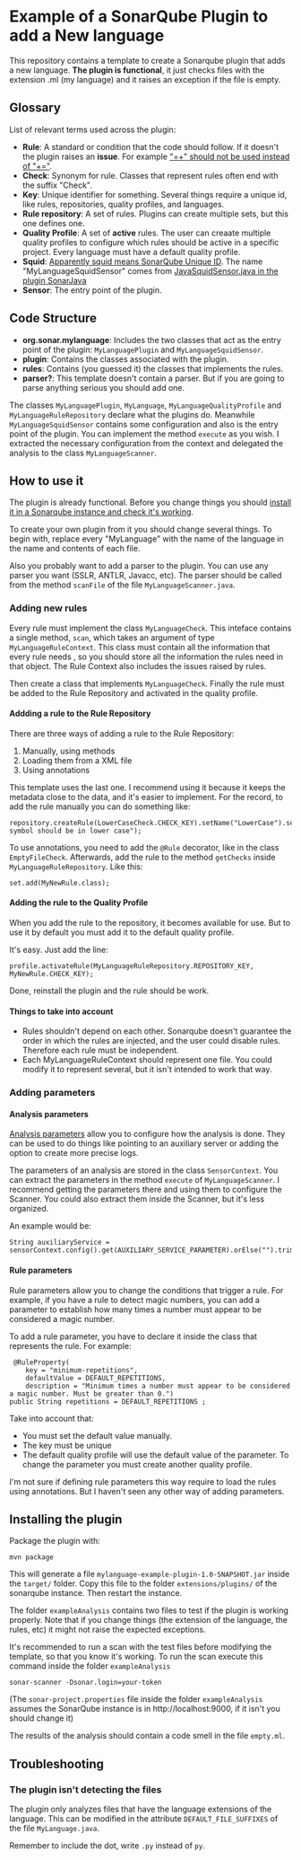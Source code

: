 # Example of a SonarQube Plugin to add a New language

This repository contains a template to create a Sonarqube plugin that adds a new language. **The plugin is functional**, it just checks files with the extension .ml (my language) and it raises an exception if the file is empty.

## Glossary
List of relevant terms used across the plugin:
* **Rule**: A standard or condition that the code should follow. If it doesn't the plugin raises an **issue**. For example  ["=+" should not be used instead of "+="](https://rules.sonarsource.com/java/RSPEC-2757).
* **Check**: Synonym for rule. Classes that represent rules often end with the suffix "Check".
* **Key**: Unique identifier for something. Several things require a unique id, like rules, repositories, quality profiles, and languages.
* **Rule repository**: A set of rules. Plugins can create multiple sets, but this one defines one.
* **Quality Profile**: A set of **active** rules. The user can creaate multiple quality profiles to configure which rules should be active in a specific project. Every language must have a default quality profile.
* **Squid**: [Apparently squid means SonarQube Unique ID](https://stackoverflow.com/questions/50842908/what-does-the-squid-prefix-mean-in-sonarlint-rules). The name "MyLanguageSquidSensor" comes from [JavaSquidSensor.java in the plugin SonarJava](https://github.com/SonarSource/sonar-java/blob/master/sonar-java-plugin/src/main/java/org/sonar/plugins/java/JavaSquidSensor.java)
* **Sensor**: The entry point of the plugin.
 
## Code Structure
* **org.sonar.mylanguage**: Includes the two classes that act as the entry point of the plugin: `MyLanguagePlugin` and `MyLanguageSquidSensor`.
* **plugin**: Contains the classes associated with the plugin.
* **rules**: Contains (you guessed it) the classes that implements the rules.
* **parser?**: This template doesn't contain a parser. But if you are going to parse anything serious you should add one.

The classes `MyLanguagePlugin`, `MyLanguage`, `MyLanguageQualityProfile` and `MyLanguageRuleRepository` declare what the plugins do. Meanwhile `MyLanguageSquidSensor` contains some configuration and also is the entry point of the plugin. You can implement the method `execute` as you wish. I extracted the necessary configuration from the context and delegated the analysis to the class `MyLanguageScanner`.

## How to use it
The plugin is already functional. Before you change things you should [install it in a Sonarqube instance and check it's working](#installing-the-plugin). 

To create your own plugin from it you should change several things. To begin with, replace every "MyLanguage" with the name of the language in the name and contents of each file.

Also you probably want to add a parser to the plugin. You can use any parser you want (SSLR, ANTLR, Javacc, etc). The parser should be called from the method `scanFile` of the file `MyLanguageScanner.java`.


### Adding new rules
Every rule must implement the class `MyLanguageCheck`. This inteface contains a single method, `scan`, which takes an argument of type `MyLanguageRuleContext`. This class must contain all the information that every rule needs , so you should store all the information the rules need in that object. The Rule Context also includes the issues raised by rules.

Then create a class that implements `MyLanguageCheck`. Finally the rule must be added to the Rule Repository and activated in the quality profile.

#### Addding a rule to the Rule Repository
There are three ways of adding a rule to the Rule Repository:
1. Manually, using methods
2. Loading them from a XML file
3. Using annotations

This template uses the last one. I recommend using it because it keeps the metadata close to the data, and it's easier to implement. For the record, to add the rule manually you can do something like:

```
repository.createRule(LowerCaseCheck.CHECK_KEY).setName("LowerCase").setMarkdownDescription("Every symbol should be in lower case");
```

To use annotations, you need to add the `@Rule` decorator,  like in the class `EmptyFileCheck`. Afterwards, add the rule to the method `getChecks` inside `MyLanguageRuleRepository`. Like this:

```
set.add(MyNewRule.class);
```

#### Adding the rule to the Quality Profile
When you add the rule to the repository, it becomes available for use. But to use it by default you must add it to the default quality profile.

It's easy. Just add the line:

```
profile.activateRule(MyLanguageRuleRepository.REPOSITORY_KEY, MyNewRule.CHECK_KEY);
```

Done, reinstall the plugin and the rule should be work.


#### Things to take into account
* Rules shouldn't depend on each other. Sonarqube doesn't guarantee the order in which the rules are injected, and the user could disable rules. Therefore each rule must be independent.
* Each MyLanguageRuleContext should represent one file. You could modify it to represent several, but it isn't intended to work that way.


### Adding parameters
#### Analysis parameters
[Analysis parameters](https://docs.sonarqube.org/latest/analysis/analysis-parameters/) allow you to configure how the analysis is done. They can be used to do things like pointing to an auxiliary server or adding the option to create more precise logs.

The parameters of an analysis are stored in the class `SensorContext`. You can extract the parameters in the method `execute` of `MyLanguageScanner`. I recommend getting the parameters there and using them to configure the Scanner. You could also extract them inside the Scanner, but it's less organized.

An example would be:

```
String auxiliaryService = sensorContext.config().get(AUXILIARY_SERVICE_PARAMETER).orElse("").trim();
```

#### Rule parameters

Rule parameters allow you to change the conditions that trigger a rule. For example, if you have a rule to detect magic numbers, you can add a parameter to establish how many times a number must appear to be considered a magic number.

To add a rule parameter, you have to declare it inside the class that represents the rule. For example:
```
 @RuleProperty(
    key = "minimum-repetitions",
    defaultValue = DEFAULT_REPETITIONS,
    description = "Minimum times a number must appear to be considered a magic number. Must be greater than 0.")
public String repetitions = DEFAULT_REPETITIONS ;
```

Take into account that:
* You must set the default value manually.
* The key must be unique
* The default quality profile will use the default value of the parameter. To change the parameter you must create another quality profile.

I'm not sure if defining rule parameters this way require to load the rules using annotations. But I haven't seen any other way of adding parameters.




## Installing the plugin
Package the plugin with:
```
mvn package
```
This will generate a file `mylanguage-example-plugin-1.0-SNAPSHOT.jar` inside the `target/` folder. Copy this file to the folder `extensions/plugins/` of the sonarqube instance. Then restart the instance.

The folder `exampleAnalysis` contains two files to test if the plugin is working properly. Note that if you change things (the extension of the language, the rules, etc) it might not raise the expected exceptions.

It's recommended to run a scan with the test files before modifying the template, so that you know it's working. To run the scan  execute this command inside the folder `exampleAnalysis`

```
sonar-scanner -Dsonar.login=your-token
```

(The `sonar-project.properties` file inside the folder `exampleAnalysis` assumes the SonarQube instance is in http://localhost:9000, if it isn't you should change it)

The results of the analysis should contain a code smell in the file `empty.ml`.

## Troubleshooting
### The plugin isn't detecting the files
The plugin only analyzes files that have the language extensions of the language. This can be modified in the attribute `DEFAULT_FILE_SUFFIXES` of the file `MyLanguage.java`. 

Remember to include the dot, write `.py` instead of `py`.